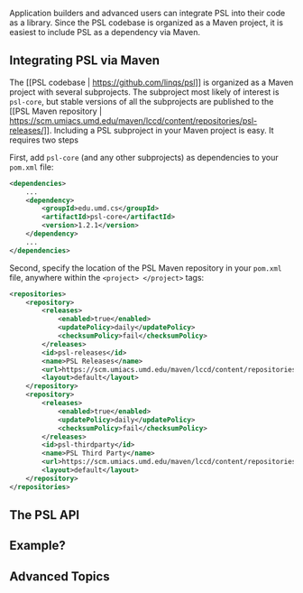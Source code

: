 Application builders and advanced users can integrate PSL into their code as a library. Since the PSL codebase is organized as a Maven project, it is easiest to include PSL as a dependency via Maven.

## Integrating PSL via Maven

The [[PSL codebase | https://github.com/linqs/psl]] is organized as a Maven project with several subprojects. The subproject most likely of interest is `psl-core`, but stable versions of all the subprojects are published to the [[PSL Maven repository | https://scm.umiacs.umd.edu/maven/lccd/content/repositories/psl-releases/]]. Including a PSL subproject in your Maven project is easy. It requires two steps

First, add `psl-core` (and any other subprojects) as dependencies to your `pom.xml` file:

```xml
<dependencies>
    ...
    <dependency>
        <groupId>edu.umd.cs</groupId>
        <artifactId>psl-core</artifactId>
        <version>1.2.1</version>
    </dependency>
    ...
</dependencies>
```

Second, specify the location of the PSL Maven repository in your `pom.xml` file, anywhere within the `<project> </project>` tags:

```xml
<repositories>
	<repository>
		<releases>
			<enabled>true</enabled>
			<updatePolicy>daily</updatePolicy>
			<checksumPolicy>fail</checksumPolicy>
		</releases>
		<id>psl-releases</id>
		<name>PSL Releases</name>
		<url>https://scm.umiacs.umd.edu/maven/lccd/content/repositories/psl-releases/</url>
		<layout>default</layout>
	</repository>
	<repository>
		<releases>
			<enabled>true</enabled>
			<updatePolicy>daily</updatePolicy>
			<checksumPolicy>fail</checksumPolicy>
		</releases>
		<id>psl-thirdparty</id>
		<name>PSL Third Party</name>
		<url>https://scm.umiacs.umd.edu/maven/lccd/content/repositories/psl-thirdparty/</url>
		<layout>default</layout>
	</repository>
</repositories>
```

## The PSL API

## Example?

## Advanced Topics
